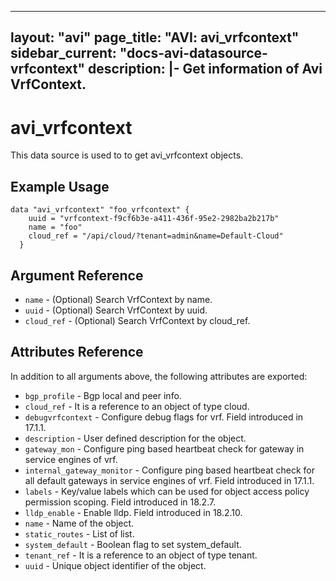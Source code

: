 <!--
    Copyright 2021 VMware, Inc.
    SPDX-License-Identifier: Mozilla Public License 2.0
-->
---
layout: "avi"
page_title: "AVI: avi_vrfcontext"
sidebar_current: "docs-avi-datasource-vrfcontext"
description: |-
  Get information of Avi VrfContext.
---

# avi_vrfcontext

This data source is used to to get avi_vrfcontext objects.

## Example Usage

```hcl
data "avi_vrfcontext" "foo_vrfcontext" {
    uuid = "vrfcontext-f9cf6b3e-a411-436f-95e2-2982ba2b217b"
    name = "foo"
    cloud_ref = "/api/cloud/?tenant=admin&name=Default-Cloud"
  }
```

## Argument Reference

* `name` - (Optional) Search VrfContext by name.
* `uuid` - (Optional) Search VrfContext by uuid.
* `cloud_ref` - (Optional) Search VrfContext by cloud_ref.
  
## Attributes Reference

In addition to all arguments above, the following attributes are exported:

* `bgp_profile` - Bgp local and peer info.
* `cloud_ref` - It is a reference to an object of type cloud.
* `debugvrfcontext` - Configure debug flags for vrf. Field introduced in 17.1.1.
* `description` - User defined description for the object.
* `gateway_mon` - Configure ping based heartbeat check for gateway in service engines of vrf.
* `internal_gateway_monitor` - Configure ping based heartbeat check for all default gateways in service engines of vrf. Field introduced in 17.1.1.
* `labels` - Key/value labels which can be used for object access policy permission scoping. Field introduced in 18.2.7.
* `lldp_enable` - Enable lldp. Field introduced in 18.2.10.
* `name` - Name of the object.
* `static_routes` - List of list.
* `system_default` - Boolean flag to set system_default.
* `tenant_ref` - It is a reference to an object of type tenant.
* `uuid` - Unique object identifier of the object.


